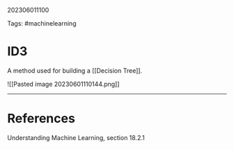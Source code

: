 
202306011100

Tags: #machinelearning 

# ID3
A method used for building a [[Decision Tree]].

![[Pasted image 20230601110144.png]]

---
# References
Understanding Machine Learning, section 18.2.1